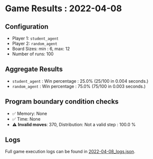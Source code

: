 
# Game Results : 2022-04-08


 ## Configuration 

 - Player 1: `student_agent`
 - Player 2: `random_agent`
 - Board Sizes: min : 6, max: 12
 - Number of runs: 100


 ## Aggregate Results 

 - `student_agent` : Win percentage : 25.0% (25/100 in 0.004 seconds.)
 - `random_agent` : Win percentage : 75.0% (75/100 in 0.003 seconds.)


 ## Program boundary condition checks 

 - :white_check_mark: Memory: None
 - :white_check_mark: Time: None
 - :warning: **Invalid moves**: 370, Distribution: Not a valid step : 100.0 %


 ## Logs 

 Full game execution logs can be found in [2022-04-08_logs.json](2022-04-08_logs.json).


